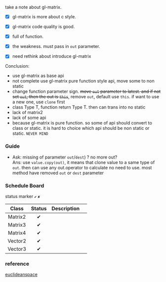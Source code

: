take a note about gl-matrix.

- [x] gl-matrix is more about c style.
- [x] gl-matrix code quality is good.
- [x] full of function.
- [x] the weakness.  must pass in `out` parameter.
- [x] need rethink about introduce gl-matrix


Conclusion:
- use gl-matrix as base api
- not complete use gl-matrix pure function style api, move some to non static
- change function parameter sign. ~~move `out` parameter to latest. and if not set `out`, then the out is `this`~~, remove `out`, default use `this`. if want to use a new one, use `clone` first
- class Type T, function return Type T. then can trans into no static
- lack of matrix2
- lack of some api
- because gl-matrix is pure function. so some of api should convert to class or static. 
it is hard to choice which api should be non static or static. `NEVER MIND`

### Guide

- Ask: missing of parameter `out`/`dest`) ? no more out? <br/>
  Ans: use `value.copy(out)`, it means that clone value to a same type of `out`. then can use any out.operator to calculate
  no need to use. most method have removed `out` or `dest` parameter

### Schedule Board

status marker `✔` `✘`

|  Class  | Status | Description |      |
| :-----: | :----: | :---------: | ---- |
| Matrix2 |   ✔    |             |      |
| Matrix3 |   ✔    |             |      |
| Matrix4 |   ✔    |             |      |
| Vector2 |   ✔    |             |      |
| Vector3 |   ✔    |             |      |



### reference

[euclideanspace](https://www.euclideanspace.com/maths/algebra/index.htm)
